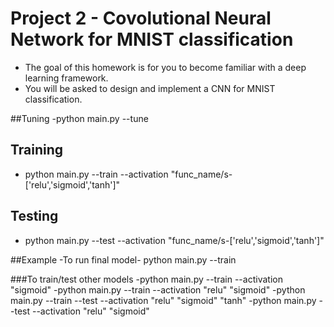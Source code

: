 
# Project 2 - Covolutional Neural Network for MNIST classification
- The goal of this homework is for you to become familiar with a deep learning framework.
- You will be asked to design and implement a CNN for MNIST classification.

##Tuning
-python main.py --tune

## Training
- python main.py --train --activation "func_name/s-['relu','sigmoid','tanh']"

## Testing
- python main.py --test --activation "func_name/s-['relu','sigmoid','tanh']"

##Example
-To run final model- python main.py --train

###To train/test other models 
-python main.py --train --activation "sigmoid"
-python main.py --train --activation "relu" "sigmoid"
-python main.py --train --test --activation "relu" "sigmoid" "tanh"
-python main.py --test --activation "relu" "sigmoid"